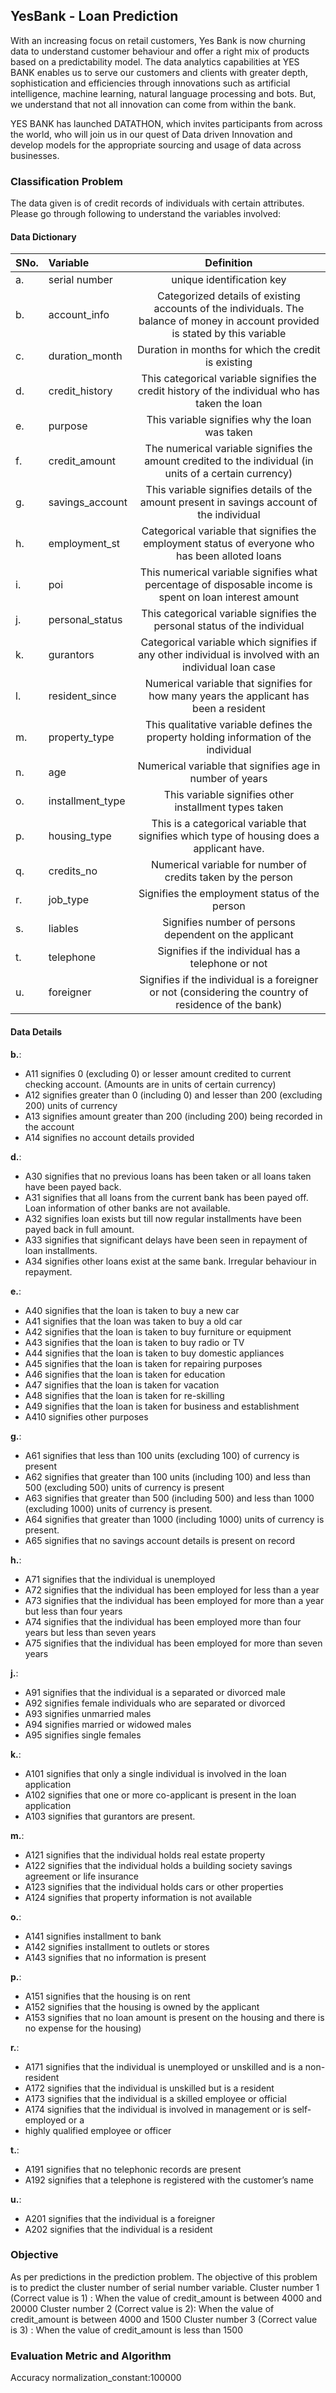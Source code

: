 ## YesBank - Loan Prediction

With an increasing focus on retail customers, Yes Bank is now churning data to understand customer behaviour and offer a right mix of products based on a predictability model.
The data analytics capabilities at YES BANK enables us to serve our customers and clients with greater depth, sophistication and efficiencies through innovations such as artificial intelligence, machine learning, natural language processing and bots. But, we understand that not all innovation can come from within the bank.

YES BANK has launched DATATHON, which invites participants from across the world, who will join us in our quest of Data driven Innovation and develop models for the appropriate sourcing and usage of data across businesses.

### Classification Problem

The data given is of credit records of individuals with certain attributes. Please go through following to understand the variables involved:

#### Data Dictionary

| SNo.	| Variable	| Definition	|
|:------------- |:------------- |:-------------:|
| a. | serial number	| unique identification key	|
| b. | account_info	| Categorized details of existing accounts of the individuals. The balance of money in account provided is stated by this variable	|
| c. | duration_month	| Duration in months for which the credit is existing	|
| d. | credit_history	| This categorical variable signifies the credit history of the individual who has taken the loan	|
| e. | purpose	| This variable signifies why the loan was taken	|
| f. | credit_amount	| The numerical variable signifies the amount credited to the individual (in units of a certain currency)	|
| g. | savings_account	| This variable signifies details of the amount present in savings account of the individual	|
| h. | employment_st	| Categorical variable that signifies the employment status of everyone who has been alloted loans	|
| i. | poi	| This numerical variable signifies what percentage of disposable income is spent on loan interest amount	|
| j. | personal_status	| This categorical variable signifies the personal status of the individual	|
| k. | gurantors	| Categorical variable which signifies if any other individual is involved with an individual loan case	|
| l. | resident_since	| Numerical variable that signifies for how many years the applicant has been a resident	|
| m. | property_type	| This qualitative variable defines the property holding information of the individual	|
| n. | age	| Numerical variable that signifies age in number of years	|
| o. | installment_type	| This variable signifies other installment types taken	|
| p. | housing_type	| This is a categorical variable that signifies which type of housing does a applicant have.	|
| q. | credits_no	| Numerical variable for number of credits taken by the person	|
| r. | job_type	| Signifies the employment status of the person	|
| s. | liables	| Signifies number of persons dependent on the applicant	|
| t. | telephone	| Signifies if the individual has a telephone or not	|
| u. | foreigner	| Signifies if the individual is a foreigner or not (considering the country of residence of the bank)	|

#### Data Details

**b.**:

- A11 signifies 0 (excluding 0) or lesser amount credited to current checking account. (Amounts       are in units of certain currency)
- A12 signifies greater than 0 (including 0) and lesser than 200 (excluding 200) units of currency
- A13 signifies amount greater than 200 (including 200) being recorded in the account
- A14 signifies no account details provided
 
**d.**:

- A30 signifies that no previous loans has been taken or all loans taken have been payed back.
- A31 signifies that all loans from the current bank has been payed off. Loan information of other banks are not available.
- A32 signifies loan exists but till now regular installments have been payed back in full amount.
- A33  signifies that significant delays have been seen in repayment of loan installments.
- A34 signifies other loans exist at the same bank. Irregular behaviour in repayment.

**e.**:

- A40 signifies that the loan is taken to buy a new car
- A41 signifies that the loan was taken to buy a old car 
- A42 signifies that the loan is taken to buy furniture or equipment
- A43 signifies that the loan is taken to buy radio or TV
- A44 signifies that the loan is taken to buy domestic appliances
- A45 signifies that the loan is taken for repairing purposes
- A46 signifies that the loan is taken for education
- A47 signifies that the loan is taken for vacation
- A48 signifies that the loan is taken for re-skilling
- A49 signifies that the loan is taken for business and establishment
- A410 signifies other purposes

**g.**:

- A61 signifies that less than 100 units (excluding 100) of currency is present
- A62 signifies that greater than 100 units (including 100) and less than 500 (excluding 500) units of currency is present
- A63 signifies that greater than 500 (including 500) and less than 1000 (excluding 1000) units of currency is present.
- A64 signifies that greater than 1000 (including 1000) units of currency is present.
- A65 signifies that no savings account details is present on record

**h.**:

- A71 signifies that the individual is unemployed
- A72 signifies that the individual has been employed for less than a year
- A73 signifies that the individual has been employed for more than a year but less than four years
- A74 signifies that the individual has been employed more than four years but less than seven years
- A75 signifies that the individual has been employed for more than seven years


**j.**:

- A91 signifies that the individual is a separated or divorced male
- A92 signifies female individuals who are separated or divorced
- A93 signifies unmarried males
- A94 signifies married or widowed males
- A95 signifies single females

**k.**:

- A101 signifies that only a single individual is involved in the loan application
- A102 signifies that one or more co-applicant is present in the loan application
- A103 signifies that gurantors are present.

**m.**:

- A121 signifies that the individual holds real estate property
- A122 signifies that the individual holds a building society savings agreement or life insurance
- A123 signifies that the individual holds cars or other properties
- A124 signifies that property information is not available

**o.**:

- A141 signifies installment to bank
- A142 signifies installment to outlets or stores
- A143 signifies that no information is present

**p.**:

- A151 signifies that the housing is on rent
- A152 signifies that the housing is owned by the applicant
- A153 signifies that no loan amount is present on the housing and there is no expense for the housing) 

**r.**:

- A171 signifies that the individual is unemployed or unskilled and is a non-resident
- A172 signifies that the individual is unskilled but is a resident
- A173 signifies that the individual is a skilled employee or official
- A174 signifies that the individual is involved in management or is self-employed or a 
- highly qualified employee or officer

**t.**:

- A191 signifies that no telephonic records are present
- A192 signifies that a telephone is registered with the customer’s name

**u.**:

- A201 signifies that the individual is a foreigner
- A202  signifies that the individual is a resident


### Objective

As per predictions in the prediction problem. The objective of this problem is to predict the cluster number of serial number variable. 
Cluster number 1 (Correct value is 1) : When the value of credit_amount is between 4000 and 20000 
Cluster number 2 (Correct value is 2): When the value of credit_amount is between 4000 and 1500 
Cluster number 3 (Correct value is 3) : When the value of credit_amount is less than 1500

### Evaluation Metric and Algorithm
Accuracy
normalization_constant:100000